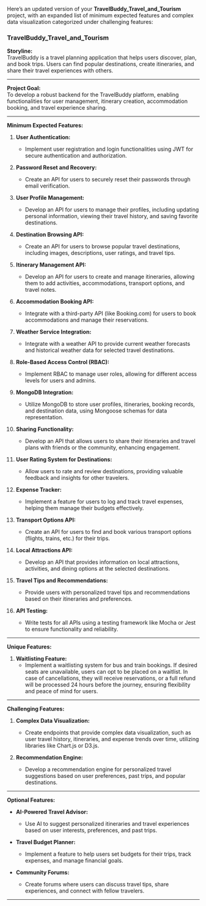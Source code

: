 Here’s an updated version of your **TravelBuddy_Travel_and_Tourism** project, with an expanded list of minimum expected features and complex data visualization categorized under challenging features:

### **TravelBuddy_Travel_and_Tourism**

**Storyline:**  
TravelBuddy is a travel planning application that helps users discover, plan, and book trips. Users can find popular destinations, create itineraries, and share their travel experiences with others.

---

**Project Goal:**  
To develop a robust backend for the TravelBuddy platform, enabling functionalities for user management, itinerary creation, accommodation booking, and travel experience sharing.

---

**Minimum Expected Features:**

1. **User Authentication:**

   - Implement user registration and login functionalities using JWT for secure authentication and authorization.

2. **Password Reset and Recovery:**

   - Create an API for users to securely reset their passwords through email verification.

3. **User Profile Management:**

   - Develop an API for users to manage their profiles, including updating personal information, viewing their travel history, and saving favorite destinations.

4. **Destination Browsing API:**

   - Create an API for users to browse popular travel destinations, including images, descriptions, user ratings, and travel tips.

5. **Itinerary Management API:**

   - Develop an API for users to create and manage itineraries, allowing them to add activities, accommodations, transport options, and travel notes.

6. **Accommodation Booking API:**

   - Integrate with a third-party API (like Booking.com) for users to book accommodations and manage their reservations.

7. **Weather Service Integration:**

   - Integrate with a weather API to provide current weather forecasts and historical weather data for selected travel destinations.

8. **Role-Based Access Control (RBAC):**

   - Implement RBAC to manage user roles, allowing for different access levels for users and admins.

9. **MongoDB Integration:**

   - Utilize MongoDB to store user profiles, itineraries, booking records, and destination data, using Mongoose schemas for data representation.

10. **Sharing Functionality:**

    - Develop an API that allows users to share their itineraries and travel plans with friends or the community, enhancing engagement.

11. **User Rating System for Destinations:**

    - Allow users to rate and review destinations, providing valuable feedback and insights for other travelers.

12. **Expense Tracker:**

    - Implement a feature for users to log and track travel expenses, helping them manage their budgets effectively.

13. **Transport Options API:**

    - Create an API for users to find and book various transport options (flights, trains, etc.) for their trips.

14. **Local Attractions API:**

    - Develop an API that provides information on local attractions, activities, and dining options at the selected destinations.

15. **Travel Tips and Recommendations:**

    - Provide users with personalized travel tips and recommendations based on their itineraries and preferences.

16. **API Testing:**
    - Write tests for all APIs using a testing framework like Mocha or Jest to ensure functionality and reliability.

---

**Unique Features:**

1. **Waitlisting Feature:**
   - Implement a waitlisting system for bus and train bookings. If desired seats are unavailable, users can opt to be placed on a waitlist. In case of cancellations, they will receive reservations, or a full refund will be processed 24 hours before the journey, ensuring flexibility and peace of mind for users.

---

**Challenging Features:**

1. **Complex Data Visualization:**

   - Create endpoints that provide complex data visualization, such as user travel history, itineraries, and expense trends over time, utilizing libraries like Chart.js or D3.js.

2. **Recommendation Engine:**

   - Develop a recommendation engine for personalized travel suggestions based on user preferences, past trips, and popular destinations.

---

**Optional Features:**

- **AI-Powered Travel Advisor:**

  - Use AI to suggest personalized itineraries and travel experiences based on user interests, preferences, and past trips.

- **Travel Budget Planner:**

  - Implement a feature to help users set budgets for their trips, track expenses, and manage financial goals.

- **Community Forums:**
  - Create forums where users can discuss travel tips, share experiences, and connect with fellow travelers.

---
